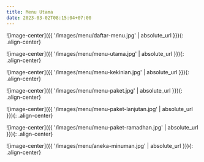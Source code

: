 ```yaml
---
title: Menu Utama
date: 2023-03-02T08:15:04+07:00
---
```


![image-center]({{ '/images/menu/daftar-menu.jpg' | absolute_url }}){: .align-center}

![image-center]({{ '/images/menu/menu-utama.jpg' | absolute_url }}){: .align-center}

![image-center]({{ '/images/menu/menu-kekinian.jpg' | absolute_url }}){: .align-center}

![image-center]({{ '/images/menu/menu-paket.jpg' | absolute_url }}){: .align-center}

![image-center]({{ '/images/menu/menu-paket-lanjutan.jpg' | absolute_url }}){: .align-center}

![image-center]({{ '/images/menu/menu-paket-ramadhan.jpg' | absolute_url }}){: .align-center}

![image-center]({{ '/images/menu/aneka-minuman.jpg' | absolute_url }}){: .align-center}